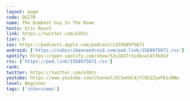 ```yaml
---
layout: page
code: DGITR
name: The Dumbest Guy In The Room
hosts: Eric Rauch
link: https://twitter.com/e3btc
tier: 0
ios: https://podcasts.apple.com/podcast/id1568975671
android: ['https://subscribeonandroid.com/pod.link/1568975671.rss']
spotify: https://open.spotify.com/show/5JuJA3TrSsdbcwlAY3kUCd
rss: ['https://pod.link/1568975671.rss']
rank: 
twitter: https://twitter.com/e3btc
youtube: https://www.youtube.com/channel/UC3whbC4jYlOG1ZyeF61sNNw
level: Beginner
tags: ['interviews']
---
```

